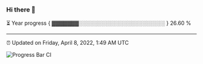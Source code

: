 ### Hi there 👋

⏳ Year progress { ▓▓▓▓▓▓▓░░░░░░░░░░░░░░░░░░░░░░░ } 26.60 %

---

⏰ Updated on Friday, April 8, 2022, 1:49 AM UTC

![Progress Bar CI](https://github.com/arthurbuhl/arthurbuhl/workflows/Progress%20Bar%20CI/badge.svg)
